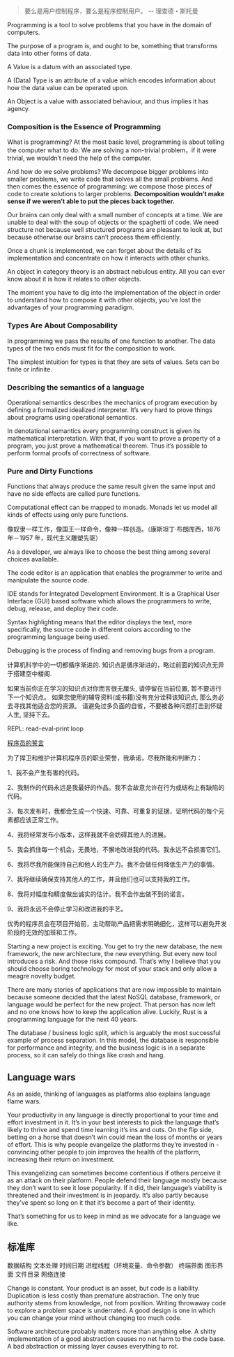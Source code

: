 > 要么是用户控制程序，要么是程序控制用户。
> -- 理查德・斯托曼

Programming is a tool to solve problems that you have in the domain of computers.

The purpose of a program is, and ought to be, something that transforms data into other forms of data.

A Value is a datum with an associated type.

A (Data) Type is an attribute of a value which encodes information about how the data value can be operated upon.

An Object is a value with associated behaviour, and thus implies it has agency.

### Composition is the Essence of Programming

What is programming?
At the most basic level, programming is about telling the computer what to do.
We are solving a non-trivial problem，if it were trivial, we wouldn’t need the help of the computer.

And how do we solve problems?
We decompose bigger problems into smaller problems, we write code that solves all the small problems.
And then comes the essence of programming: we compose those pieces of code to create solutions to larger problems.
**Decomposition wouldn’t make sense if we weren’t able to put the pieces back together.**

Our brains can only deal with a small number of concepts at a time.
We are unable to deal with the soup of objects or the spaghetti of code.
We need structure not because well structured programs are pleasant to look at,
but because otherwise our brains can’t process them efficiently.

Once a chunk is implemented, we can forget about the details of its implementation
and concentrate on how it interacts with other chunks.

An object in category theory is an abstract nebulous entity.
All you can ever know about it is how it relates to other objects.

The moment you have to dig into the implementation of the object in order to understand
how to compose it with other objects, you’ve lost the advantages of your programming paradigm.

### Types Are About Composability

In programming we pass the results of one function to another.
The data types of the two ends must fit for the composition to work.

The simplest intuition for types is that they are sets of values. Sets can be finite or infinite.

### Describing the semantics of a language

Operational semantics describes the mechanics of program execution by defining a formalized idealized interpreter.
It’s very hard to prove things about programs using operational semantics.

In denotational semantics every programming construct is given its mathematical interpretation.
With that, if you want to prove a property of a program, you just prove a mathematical theorem.
Thus it’s possible to perform formal proofs of correctness of software.

### Pure and Dirty Functions

Functions that always produce the same result given the same input and have no side effects are called pure functions.

Computational effect can be mapped to monads. Monads let us model all kinds of effects using only pure functions.

像奴隶一样工作，像国王一样命令，像神一样创造。（康斯坦丁·布朗库西，1876 年－1957 年，现代主义雕塑先驱）

As a developer, we always like to choose the best thing among several choices available.

The code editor is an application that enables the programmer to write and manipulate the source code.

IDE stands for Integrated Development Environment. It is a Graphical User Interface (GUI) based software which allows the programmers to write, debug, release, and deploy their code.

Syntax highlighting means that the editor displays the text, more specifically, the source code in different colors according to the programming language being used.

Debugging is the process of finding and removing bugs from a program.

计算机科学中的一切都循序渐进的. 知识点是循序渐进的，略过前面的知识点无异于搭建空中楼阁.

如果当前你正在学习的知识点对你而言很无厘头, 请停留在当前位置, 暂不要进行下一个知识点。
如果您使用的辅导资料(或书籍)没有充分诠释该知识点, 那么务必去寻找其他适合您的资源。
请避免过多负面的自省，不要被各种问题打击到怀疑人生, 坚持下去。

REPL: read-eval-print loop

[程序员的誓言](https://blog.cleancoder.com/uncle-bob/2015/11/18/TheProgrammersOath.html)

为了捍卫和维护计算机程序员的职业荣誉，我承诺，尽我所能和判断力：

1、我不会产生有害的代码。

2、我制作的代码永远是我最好的作品。我不会故意允许在行为或结构上有缺陷的代码。

3、每次发布时，我都会生成一个快速、可靠、可重复的证据，证明代码的每个元素都应该正常工作。

4、我将经常发布小版本，这样我就不会妨碍其他人的进展。

5、我会抓住每一个机会，无畏地，不懈地改进我的代码。我永远不会损害它们。

6、我将尽我所能保持自己和他人的生产力。我不会做任何降低生产力的事情。

7、我将继续确保支持其他人的工作，并且他们也可以支持我的工作。

8、我将对幅度和精度做出诚实的估计。我不会作出做不到的诺言。

9、我将永远不会停止学习和改进我的手艺。

优秀的程序员会在项目开始前，主动帮助产品把需求明确细化，这样可以避免开发阶段的无效的加班和工作。

Starting a new project is exciting. You get to try the new database, the new framework, the new architecture, the new everything.
But every new tool introduces a risk. And those risks compound. That’s why I believe that you should choose boring technology for most of your stack and only allow a meagre novelty budget.

There are many stories of applications that are now impossible to maintain because someone decided that the latest NoSQL database, framework, or language would be perfect for the new project. That person has now left and no one knows how to keep the application alive. Luckily, Rust is a programming language for the next 40 years.

The database / business logic split, which is arguably the most successful example of process separation. In this model, the database is responsible for performance and integrity, and the business logic is in a separate process, so it can safely do things like crash and hang.

## Language wars

As an aside, thinking of languages as platforms also explains language flame wars.

Your productivity in any language is directly proportional to your time and effort investment in it. It’s in your best interests to pick the language that’s likely to thrive and spend time learning it’s ins and outs. On the flip side, betting on a horse that doesn’t win could mean the loss of months or years of effort. This is why people evangelize the platforms they’re invested in - convincing other people to join improves the health of the platform, increasing their return on investment.

This evangelizing can sometimes become contentious if others perceive it as an attack on their platform. People defend their language mostly because they don’t want to see it lose popularity. If it did, their language’s viability is threatened and their investment is in jeopardy. It’s also partly because they’ve spent so long on it that it’s become a part of their identity.

That’s something for us to keep in mind as we advocate for a language we like.

## 标准库

数据结构
文本处理
时间日期
进程线程（环境变量、命令参数）
终端界面
图形界面
文件目录
网络连接

Change is constant.
Your product is an asset, but code is a liability.
Duplication is less costly than premature abstraction.
The only true authority stems from knowledge, not from position.
Writing throwaway code to explore a problem space is underrated.
A good design is one in which you can change your mind without changing too much code.

Software architecture probably matters more than anything else. A shitty implementation of a good abstraction causes no net harm to the code base. A bad abstraction or missing layer causes everything to rot.
